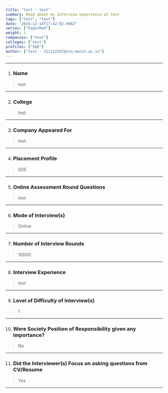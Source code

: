 ```yaml
---
title: "test - test"
summary: Read about my interview experience at test
tags: ["test", "test"]
date: "2024-12-14T17:42:02.906Z"
series: ["PaperMod"]
weight: 1
companies: ["test"]
colleges: ["test"]
profiles: ["SDE"]
author: ["test - 211112267@stu.manit.ac.in"]
---
```

---
1. ### Name

> test

---

2. ### College

> test

---

3. ### Company Appeared For

> test

---

4. ### Placement Profile

> SDE

---

5. ### Online Assessment Round Questions

> test

---

6. ### Mode of Interview(s)

> Online

---

7. ### Number of Interview Rounds

> 10000

---

8. ### Interview Experience

> test

---

9. ### Level of Difficulty of Interview(s)

> 1

---

10. ### Were Society Position of Responsibility given any Importance?

> No

---

11. ### Did the Interviewer(s) Focus on asking questions from CV/Resume

> Yes

---

